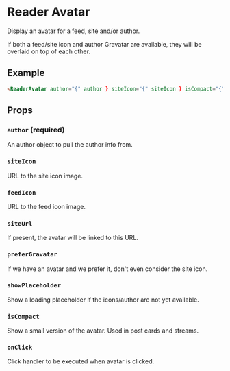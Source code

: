 # Reader Avatar

Display an avatar for a feed, site and/or author.

If both a feed/site icon and author Gravatar are available, they will be overlaid on top of each other.

## Example

```html
<ReaderAvatar author="{" author } siteIcon="{" siteIcon } isCompact="{" true } />
```

## Props

### `author` (required)

An author object to pull the author info from.

### `siteIcon`

URL to the site icon image.

### `feedIcon`

URL to the feed icon image.

### `siteUrl`

If present, the avatar will be linked to this URL.

### `preferGravatar`

If we have an avatar and we prefer it, don't even consider the site icon.

### `showPlaceholder`

Show a loading placeholder if the icons/author are not yet available.

### `isCompact`

Show a small version of the avatar. Used in post cards and streams.

### `onClick`

Click handler to be executed when avatar is clicked.
